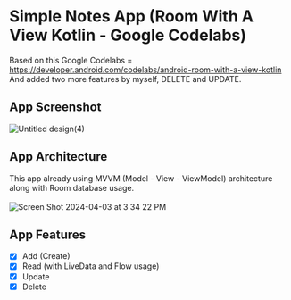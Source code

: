# Simple Notes App (Room With A View Kotlin - Google Codelabs)

Based on this Google Codelabs =<br>
https://developer.android.com/codelabs/android-room-with-a-view-kotlin<br>
And added two more features by myself, DELETE and UPDATE.<br> 

## App Screenshot
![Untitled design(4)](https://github.com/PutraGandaD/SimpleNotesApp-GoogleCodeLabs/assets/54593964/553ad58b-5347-4ee6-9823-4ade2a7fb4df)

## App Architecture
This app already using MVVM (Model - View - ViewModel) architecture along with Room database usage.<br>
<br>
![Screen Shot 2024-04-03 at 3 34 22 PM](https://github.com/PutraGandaD/RoomWithView-GoogleCodeLabs/assets/54593964/973fe401-29a2-412f-8fea-a1dc06862f17)

## App Features
- [x] Add (Create)
- [x] Read (with LiveData and Flow usage)
- [x] Update
- [x] Delete
